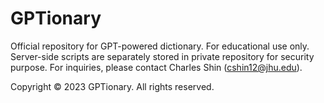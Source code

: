 # GPTionary
Official repository for GPT-powered dictionary. For educational use only.   
Server-side scripts are separately stored in private repository for security purpose.
For inquiries, please contact Charles Shin (cshin12@jhu.edu).  
  
Copyright © 2023 GPTionary. All rights reserved.

